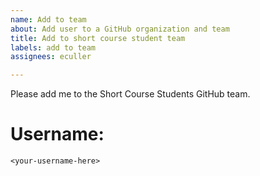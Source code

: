 ```yaml
---
name: Add to team
about: Add user to a GitHub organization and team
title: Add to short course student team
labels: add to team
assignees: eculler

---
```


Please add me to the Short Course Students GitHub team.

# Username:
`<your-username-here>`
